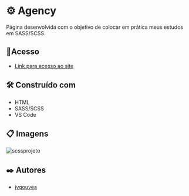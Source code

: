 # ⚙ Agency

Página desenvolvida com o objetivo de colocar em prática meus estudos em SASS/SCSS.

## 📌Acesso

* [Link para acesso ao site](https://scss-projeto.vercel.app/) 

## 🛠️ Construído com

* HTML
* SASS/SCSS
* VS Code

## 📋 Imagens

![scssprojeto](https://user-images.githubusercontent.com/86687541/175752862-4dda86e4-6a88-4ff7-87d6-cb24902f3dd7.png)

## ✒️ Autores

* [jvgouvea](https://github.com/jvgouvea)
